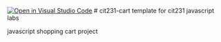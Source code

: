 [![Open in Visual Studio Code](https://classroom.github.com/assets/open-in-vscode-c66648af7eb3fe8bc4f294546bfd86ef473780cde1dea487d3c4ff354943c9ae.svg)](https://classroom.github.com/online_ide?assignment_repo_id=9274815&assignment_repo_type=AssignmentRepo)
﻿# cit231-cart
template for cit231 javascript labs

javascript shopping cart project